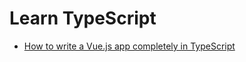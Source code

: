 # Learn TypeScript

- [How to write a Vue.js app completely in TypeScript](https://blog.logrocket.com/how-to-write-a-vue-js-app-completely-in-typescript/)

